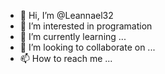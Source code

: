 - 👋 Hi, I’m @Leannael32
- 👀 I’m interested in programation
- 🌱 I’m currently learning ...
- 💞️ I’m looking to collaborate on ...
- 📫 How to reach me ...


<!---
Leannael32/Leannael32 is a ✨ special ✨ repository because its `README.md` (this file) appears on your GitHub profile.
You can click the Preview link to take a look at your changes.
--->
